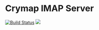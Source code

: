 # Crymap IMAP Server

[![Build Status](https://travis-ci.org/AltSysrq/crymap.svg?branch=master)](https://travis-ci.org/AltSysrq/crymap)
[![](http://meritbadge.herokuapp.com/crymap)](https://crates.io/crates/crymap)


